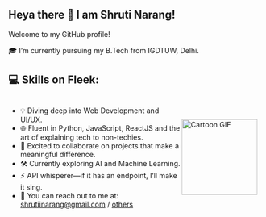 ## Heya there 👋 I am Shruti Narang!
Welcome to my GitHub profile!


🎓 I’m currently pursuing my B.Tech from IGDTUW, Delhi.
## 💻 Skills on Fleek:
<div style="display: flex; align-items: center; justify-content: space-between;">
  <div>
    <ul>
      <li>💡 Diving deep into Web Development and UI/UX.</li>
      <li>🌐 Fluent in Python, JavaScript, ReactJS and the art of explaining tech to non-techies.</li>
      <li>💛 Excited to collaborate on projects that make a meaningful difference.</li>
      <li>🛠️ Currently exploring AI and Machine Learning.</li>
      <li>⚡ API whisperer—if it has an endpoint, I’ll make it sing.</li>
      <li>📧 You can reach out to me at: <a href="mailto:shrutiinarang@gmail.com">shrutiinarang@gmail.com</a> / <a href="#">others</a></li>
    </ul>
  </div>
  <div>
    <img src="https://path-to-your-gif.gif" alt="Cartoon GIF" width="150" style="margin-right: 10px;"/>
  </div>
</div>

    



<!--
**Shruti-Narang/Shruti-Narang** is a ✨ _special_ ✨ repository because its `README.md` (this file) appears on your GitHub profile.

Here are some ideas to get you started:

- 🔭 I’m currently working on ...
- 🌱 I’m currently learning ...
- 👯 I’m looking to collaborate on ...
- 🤔 I’m looking for help with ...
- 💬 Ask me about ...
- 📫 How to reach me: ...
- 😄 Pronouns: ...
- ⚡ Fun fact: ...
-->
